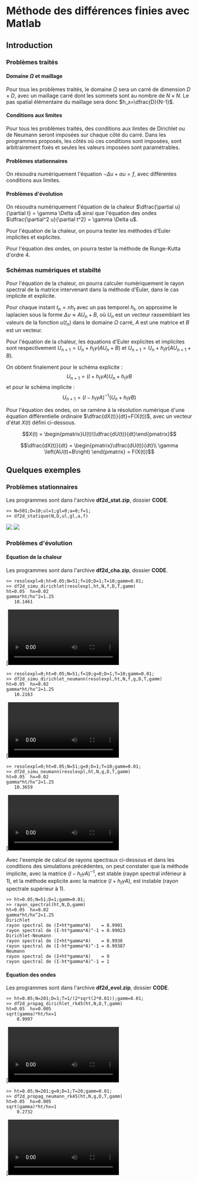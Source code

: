 # Méthode des différences finies avec Matlab

## Introduction

### Problèmes traités

#### Domaine $\Omega$ et maillage

Pour tous les problèmes traités, le domaine  $\Omega$ sera un carré de dimension $D \times D$, avec un maillage carré dont les sommets sont au nombre de $N \times N$. Le pas spatial élémentaire du maillage sera donc $h_x=\dfrac{D}{N-1}$.

#### Conditions aux limites

Pour tous les problèmes traités, des conditions aux limites de Dirichlet ou de Neumann seront imposées sur chaque côté du carré. Dans les programmes proposés, les côtés où ces conditions sont imposées, sont arbitrairement fixés et seules les valeurs imposées sont paramétrables.

#### Problèmes stationnaires

On résoudra numériquement l'équation $-\Delta u + au = f$, avec différentes conditions aux limites. 

#### Problèmes d'évolution

On résoudra numériquement l'équation de la chaleur $\dfrac{\partial u}{\partial t} = \gamma \Delta u$ ainsi que l'équation des ondes $\dfrac{\partial^2 u}{\partial t^2} = \gamma \Delta u$.

Pour l'équation de la chaleur, on pourra tester les méthodes d'Euler implicites et explicites.

Pour l'équation des ondes, on pourra tester la méthode de Runge-Kutta d'ordre 4.

### Schémas numériques et stabilté

Pour l'équation de la chaleur, on pourra calculer numériquement le rayon spectral de la matrice intervenant dans la méthode d'Euler, dans le cas implicite et explicite. 

Pour chaque instant $t_n=nh_t$ avec un pas temporel $h_t$, on approxime le laplacien sous la forme $\Delta u \approx AU_n+B$, où $U_n$ est un vecteur rassemblant les valeurs de la fonction $u(t_n)$ dans le domaine $\Omega$ carré, $A$ est une matrice et $B$ est un vecteur.

Pour l'équation de la chaleur, les équations d'Euler explicites et implicites sont respectivement $U_{n+1} = U_n + h_t \gamma \left(AU_n+B\right)$ et $U_{n+1} = U_n + h_t \gamma \left(AU_{n+1}+B\right)$.

On obtient finalement pour le schéma explicite :
$$U_{n+1} = \left(I+h_t\gamma A\right)U_n+h_t\gamma B$$
et pour le schéma implicite :
$$U_{n+1} = \left(I-h_t\gamma A\right)^{-1}\left(U_n+h_t \gamma B\right)$$

Pour l'équation des ondes, on se ramène à la résolution numérique d'une équation différentielle ordinaire $\dfrac{dX(t)}{dt}=F(X(t))$, avec un vecteur d'état $X(t)$ défini ci-dessous.

```math
X(t) = \begin{pmatrix}U(t)\\\dfrac{dU(t)}{dt}\end{pmatrix}
```
```math
\dfrac{dX(t)}{dt} = \begin{pmatrix}\dfrac{dU(t)}{dt}\\  \gamma \left(AU(t)+B\right) \end{pmatrix} = F(X(t))
```

## Quelques exemples

### Problèmes stationnaires

Les programmes sont dans l'archive **df2d_stat.zip**, dossier **CODE**.

```
>> N=501;D=10;ul=1;gl=0;a=0;f=1;
>> df2d_statique(N,D,ul,gl,a,f)
```

![](Data/stat_D.png)
![](Data/stat_DN.png)

### Problèmes d'évolution

#### Equation de la chaleur

Les programmes sont dans l'archive **df2d_cha.zip**, dossier **CODE**.

```
>> resolexpl=0;ht=0.05;N=51;f=10;D=1;T=10;gamm=0.01;
>> df2d_simu_dirichlet(resolexpl,ht,N,f,D,T,gamm)
ht=0.05  hx=0.02
gamma*ht/hx^2=1.25
   10.1461
```

[![](Data/df2d_dirichlet.mp4)

```
>> resolexpl=0;ht=0.05;N=51;f=10;g=0;D=1;T=10;gamm=0.01;
>> df2d_simu_dirichlet_neumann(resolexpl,ht,N,f,g,D,T,gamm)
ht=0.05  hx=0.02
gamma*ht/hx^2=1.25
   10.2163
```

[![](Data/df2d_dirichlet_neumann.mp4)

```
>> resolexpl=0;ht=0.05;N=51;g=0;D=1;T=10;gamm=0.01;
>> df2d_simu_neumann(resolexpl,ht,N,g,D,T,gamm)
ht=0.05  hx=0.02
gamma*ht/hx^2=1.25
   10.3659
```

[![](Data/df2d_neumann.mp4)

Avec l'exemple de calcul de rayons spectraux ci-dessous et dans les conditions des simulations précédentes, on peut constater que la méthode implicite, avec la matrice $\left(I-h_t\gamma A\right)^{-1}$, est stable (raypn spectral inférieur à 1), et la méthode explicite avec la matrice $\left(I+h_t\gamma A\right)$, est instable (rayon spectrale supérieur à 1).

```
>> ht=0.05;N=51;D=1;gamm=0.01;
>> rayon_spectral(ht,N,D,gamm)
ht=0.05  hx=0.02
gamma*ht/hx^2=1.25
Dirichlet
rayon spectral de (I+ht*gamma*A)    = 8.9901
rayon spectral de (I-ht*gamma*A)^-1 = 0.99023
Dirichlet-Neumann
rayon spectral de (I+ht*gamma*A)    = 8.9938
rayon spectral de (I-ht*gamma*A)^-1 = 0.99387
Neumann
rayon spectral de (I+ht*gamma*A)    = 9
rayon spectral de (I-ht*gamma*A)^-1 = 1
```

#### Equation des ondes

Les programmes sont dans l'archive **df2d_evol.zip**, dossier **CODE**.

```
>> ht=0.05;N=201;D=1;T=1/(2*sqrt(2*0.01));gamm=0.01;
>> df2d_propag_dirichlet_rk45(ht,N,D,T,gamm)
ht=0.05  hx=0.005
sqrt(gamma)*ht/hx=1
    0.9997
```

[![](Data/df2d_propag_dirichlet_rk45.mp4)

```
>> ht=0.05;N=201;g=0;D=1;T=20;gamm=0.01;
>> df2d_propag_neumann_rk45(ht,N,g,D,T,gamm)
ht=0.05  hx=0.005
sqrt(gamma)*ht/hx=1
    0.2732
```

[![](Data/df2d_propag_neumann_rk45.mp4)

